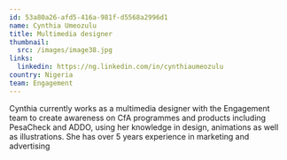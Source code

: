 ```yaml
---
id: 53a80a26-afd5-416a-981f-d5568a2996d1
name: Cynthia Umeozulu
title: Multimedia designer
thumbnail:
  src: /images/image38.jpg
links:
  linkedin: https://ng.linkedin.com/in/cynthiaumeozulu
country: Nigeria
team: Engagement
---
```


Cynthia currently works as a multimedia designer with the Engagement team to create awareness on CfA programmes and products including PesaCheck and ADDO, using her knowledge in design, animations as well as illustrations. She has over 5 years experience in marketing and advertising
